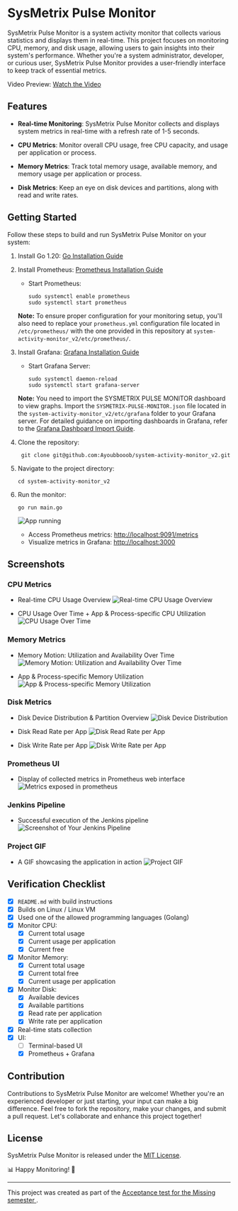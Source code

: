 # SysMetrix Pulse Monitor

SysMetrix Pulse Monitor is a system activity monitor that collects various statistics and displays them in real-time. This project focuses on monitoring CPU, memory, and disk usage, allowing users to gain insights into their system's performance. Whether you're a system administrator, developer, or curious user, SysMetrix Pulse Monitor provides a user-friendly interface to keep track of essential metrics.

Video Preview: [Watch the Video](https://www.youtube.com/watch?v=7jQIYY9qpWs&t=140s)

## Features

- **Real-time Monitoring**: SysMetrix Pulse Monitor collects and displays system metrics in real-time with a refresh rate of 1-5 seconds.

- **CPU Metrics**: Monitor overall CPU usage, free CPU capacity, and usage per application or process.

- **Memory Metrics**: Track total memory usage, available memory, and memory usage per application or process.

- **Disk Metrics**: Keep an eye on disk devices and partitions, along with read and write rates.

## Getting Started

Follow these steps to build and run SysMetrix Pulse Monitor on your system:

1. Install Go 1.20: [Go Installation Guide](https://go.dev/doc/install)

2. Install Prometheus: [Prometheus Installation Guide](https://www.cherryservers.com/blog/install-prometheus-ubuntu)
   - Start Prometheus:
     ```
     sudo systemctl enable prometheus
     sudo systemctl start prometheus
     ```
    **Note:** To ensure proper configuration for your monitoring setup, you'll also need to replace your `prometheus.yml` configuration file located in `/etc/prometheus/` with the one provided in this repository at `system-activity-monitor_v2/etc/prometheus/`.


3. Install Grafana: [Grafana Installation Guide](https://grafana.com/grafana/download)
   - Start Grafana Server:
     ```
     sudo systemctl daemon-reload
     sudo systemctl start grafana-server
     ```
    **Note:** You need to import the SYSMETRIX PULSE MONITOR dashboard to view graphs. Import the `SYSMETRIX-PULSE-MONITOR.json` file located in the `system-activity-monitor_v2/etc/grafana` folder to your Grafana server. For detailed guidance on importing dashboards in Grafana, refer to the [Grafana Dashboard Import Guide](https://grafana.com/docs/grafana/latest/dashboards/manage-dashboards/).


4. Clone the repository:
    ```
     git clone git@github.com:Ayoubbooob/system-activity-monitor_v2.git
     ```

5. Navigate to the project directory:
    ```
    cd system-activity-monitor_v2
    ```

6. Run the monitor:
    ```
    go run main.go
    ```
    ![App running](screenshots/app_running.png)

    - Access Prometheus metrics: [http://localhost:9091/metrics](http://localhost:9091/metrics)
    - Visualize metrics in Grafana: [http://localhost:3000](http://localhost:3000)
    
  

## Screenshots

### CPU Metrics
- Real-time CPU Usage Overview
![Real-time CPU Usage Overview](screenshots/cpu_usage_overview.png)

- CPU Usage Over Time + App & Process-specific CPU Utilization
![CPU Usage Over Time](screenshots/cpu_usage_over_time.png)


### Memory Metrics
- Memory Motion: Utilization and Availability Over Time
![Memory Motion: Utilization and Availability Over Time](screenshots/memory_motion_over_time.png)

- App & Process-specific Memory Utilization
![App & Process-specific Memory Utilization](screenshots/memory_utilization_per_app.png)

### Disk Metrics
- Disk Device Distribution & Partition Overview
![Disk Device Distribution](screenshots/disk_device_distribution.png)

- Disk Read Rate per App
![Disk Read Rate per App](screenshots/disk_read_rate_per_app.png)

- Disk Write Rate per App
![Disk Write Rate per App](screenshots/disk_write_rate_per_app.png)

### Prometheus UI
- Display of collected metrics in Prometheus web interface
![Metrics exposed in prometheus](screenshots/prometheus_ui.png)

### Jenkins Pipeline
- Successful execution of the Jenkins pipeline
![Screenshot of Your Jenkins Pipeline](screenshots/jenkins_pipeline.png)

### Project GIF
- A GIF showcasing the application in action
![Project GIF](screenshots/project_gif.gif)

## Verification Checklist

- [x] `README.md` with build instructions
- [x] Builds on Linux / Linux VM
- [x] Used one of the allowed programming languages (Golang)
- [x] Monitor CPU:
  - [x] Current total usage
  - [x] Current usage per application
  - [x] Current free
- [x] Monitor Memory:
  - [x] Current total usage
  - [x] Current total free
  - [x] Current usage per application
- [x] Monitor Disk:
  - [x] Available devices
  - [x] Available partitions
  - [x] Read rate per application
  - [x] Write rate per application
- [x] Real-time stats collection
- [x] UI:
  - [ ]  Terminal-based UI
  - [x] Prometheus + Grafana

## Contribution

Contributions to SysMetrix Pulse Monitor are welcome! Whether you're an experienced developer or just starting, your input can make a big difference. Feel free to fork the repository, make your changes, and submit a pull request. Let's collaborate and enhance this project together!

## License

SysMetrix Pulse Monitor is released under the [MIT License](LICENSE).

📊 Happy Monitoring! 🚀

---

This project was created as part of the [Acceptance test for the Missing semester ](https://gist.github.com/chermehdi/ae3f10775526d44a9821d8e889df798c).


